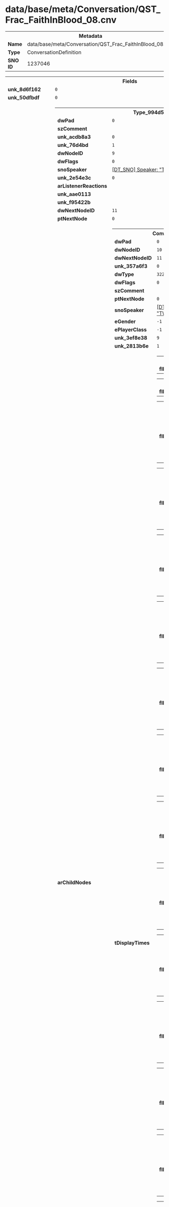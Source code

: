 <h1>data/base/meta/Conversation/QST_Frac_FaithInBlood_08.cnv</h1><table><tr><th colspan="100%">Metadata</th></tr><tr><td><b>Name</b></td><td>data/base/meta/Conversation/QST_Frac_FaithInBlood_08.cnv</td></tr><tr><td><b>Type</b></td><td>ConversationDefinition</td></tr><tr><td><b>SNO ID</b></td><td>1237046</td></tr></table>

<table><tr><th colspan="100%">Fields</th></tr><tr><td><b>unk_8d6f162</b></td><td><code>0</code></td></tr><tr><td><b>unk_50dfbdf</b></td><td><code>0</code></td></tr><tr><td><b>arRootNodes</b></td><td><table><tr><th colspan="100%">Type_994d5535</th></tr><tr><td><b>dwPad</b></td><td><code>0</code></td></tr><tr><td><b>szComment</b></td><td><code></code></td></tr><tr><td><b>unk_acdb8a3</b></td><td><code>0</code></td></tr><tr><td><b>unk_76d4bd</b></td><td><code>1</code></td></tr><tr><td><b>dwNodeID</b></td><td><code>9</code></td></tr><tr><td><b>dwFlags</b></td><td><code>0</code></td></tr><tr><td><b>snoSpeaker</b></td><td><a href="..\Speaker\TWN_Frac_Margrave_PST_M01.spk.md">[DT_SNO] Speaker: "TWN_Frac_Margrave_PST_M01"</a></td></tr><tr><td><b>unk_2e54e3c</b></td><td><code>0</code></td></tr><tr><td><b>arListenerReactions</b></td><td></td></tr><tr><td><b>unk_aae0113</b></td><td></td></tr><tr><td><b>unk_f95422b</b></td><td></td></tr><tr><td><b>dwNextNodeID</b></td><td><code>11</code></td></tr><tr><td><b>ptNextNode</b></td><td><code>0</code></td></tr><tr><td><b>arChildNodes</b></td><td><table><tr><th colspan="100%">ConversationLineNode</th></tr><tr><td><b>dwPad</b></td><td><code>0</code></td></tr><tr><td><b>dwNodeID</b></td><td><code>10</code></td></tr><tr><td><b>dwNextNodeID</b></td><td><code>11</code></td></tr><tr><td><b>unk_357a6f3</b></td><td><code>0</code></td></tr><tr><td><b>dwType</b></td><td><code>3220679561</code></td></tr><tr><td><b>dwFlags</b></td><td><code>0</code></td></tr><tr><td><b>szComment</b></td><td><code></code></td></tr><tr><td><b>ptNextNode</b></td><td><code>0</code></td></tr><tr><td><b>snoSpeaker</b></td><td><a href="..\Speaker\TWN_Frac_Margrave_PST_M01.spk.md">[DT_SNO] Speaker: "TWN_Frac_Margrave_PST_M01"</a></td></tr><tr><td><b>eGender</b></td><td><code>-1</code></td></tr><tr><td><b>ePlayerClass</b></td><td><code>-1</code></td></tr><tr><td><b>unk_3ef8e38</b></td><td><code>9</code></td></tr><tr><td><b>unk_2813b6e</b></td><td><code>1</code></td></tr><tr><td><b>tDisplayTimes</b></td><td><table><tr><th colspan="100%">ConvLocaleDisplayTimes</th></tr><tr><td><b>flDisplayTime</b></td><td><code>0</code>
<code>0</code>
<code>0</code>
<code>0</code>
<code>0</code>
<code>0</code>
<code>0</code>
<code>0</code>
<code>0</code>
<code>0</code>
</td></tr></table>


<table><tr><th colspan="100%">ConvLocaleDisplayTimes</th></tr><tr><td><b>flDisplayTime</b></td><td><code>0</code>
<code>0</code>
<code>0</code>
<code>0</code>
<code>0</code>
<code>0</code>
<code>0</code>
<code>0</code>
<code>0</code>
<code>0</code>
</td></tr></table>


<table><tr><th colspan="100%">ConvLocaleDisplayTimes</th></tr><tr><td><b>flDisplayTime</b></td><td><code>8.845229148864746</code>
<code>8.845229148864746</code>
<code>8.845229148864746</code>
<code>8.845229148864746</code>
<code>8.845229148864746</code>
<code>8.845229148864746</code>
<code>8.845229148864746</code>
<code>8.845229148864746</code>
<code>8.845229148864746</code>
<code>8.845229148864746</code>
</td></tr></table>


<table><tr><th colspan="100%">ConvLocaleDisplayTimes</th></tr><tr><td><b>flDisplayTime</b></td><td><code>8.845229148864746</code>
<code>8.845229148864746</code>
<code>8.845229148864746</code>
<code>8.845229148864746</code>
<code>8.845229148864746</code>
<code>8.845229148864746</code>
<code>8.845229148864746</code>
<code>8.845229148864746</code>
<code>8.845229148864746</code>
<code>8.845229148864746</code>
</td></tr></table>


<table><tr><th colspan="100%">ConvLocaleDisplayTimes</th></tr><tr><td><b>flDisplayTime</b></td><td><code>9.00810432434082</code>
<code>9.00810432434082</code>
<code>9.00810432434082</code>
<code>9.00810432434082</code>
<code>9.00810432434082</code>
<code>9.00810432434082</code>
<code>9.00810432434082</code>
<code>9.00810432434082</code>
<code>9.00810432434082</code>
<code>9.00810432434082</code>
</td></tr></table>


<table><tr><th colspan="100%">ConvLocaleDisplayTimes</th></tr><tr><td><b>flDisplayTime</b></td><td><code>8.668624877929688</code>
<code>8.668624877929688</code>
<code>8.668624877929688</code>
<code>8.668624877929688</code>
<code>8.668624877929688</code>
<code>8.668624877929688</code>
<code>8.668624877929688</code>
<code>8.668624877929688</code>
<code>8.668624877929688</code>
<code>8.668624877929688</code>
</td></tr></table>


<table><tr><th colspan="100%">ConvLocaleDisplayTimes</th></tr><tr><td><b>flDisplayTime</b></td><td><code>9.088354110717773</code>
<code>9.088354110717773</code>
<code>9.088354110717773</code>
<code>9.088354110717773</code>
<code>9.088354110717773</code>
<code>9.088354110717773</code>
<code>9.088354110717773</code>
<code>9.088354110717773</code>
<code>9.088354110717773</code>
<code>9.088354110717773</code>
</td></tr></table>


<table><tr><th colspan="100%">ConvLocaleDisplayTimes</th></tr><tr><td><b>flDisplayTime</b></td><td><code>8.22222900390625</code>
<code>8.22222900390625</code>
<code>8.22222900390625</code>
<code>8.22222900390625</code>
<code>8.22222900390625</code>
<code>8.22222900390625</code>
<code>8.22222900390625</code>
<code>8.22222900390625</code>
<code>8.22222900390625</code>
<code>8.22222900390625</code>
</td></tr></table>


<table><tr><th colspan="100%">ConvLocaleDisplayTimes</th></tr><tr><td><b>flDisplayTime</b></td><td><code>9.40306282043457</code>
<code>9.40306282043457</code>
<code>9.40306282043457</code>
<code>9.40306282043457</code>
<code>9.40306282043457</code>
<code>9.40306282043457</code>
<code>9.40306282043457</code>
<code>9.40306282043457</code>
<code>9.40306282043457</code>
<code>9.40306282043457</code>
</td></tr></table>


<table><tr><th colspan="100%">ConvLocaleDisplayTimes</th></tr><tr><td><b>flDisplayTime</b></td><td><code>9.640250205993652</code>
<code>9.640250205993652</code>
<code>9.640250205993652</code>
<code>9.640250205993652</code>
<code>9.640250205993652</code>
<code>9.640250205993652</code>
<code>9.640250205993652</code>
<code>9.640250205993652</code>
<code>9.640250205993652</code>
<code>9.640250205993652</code>
</td></tr></table>


<table><tr><th colspan="100%">ConvLocaleDisplayTimes</th></tr><tr><td><b>flDisplayTime</b></td><td><code>8.62470817565918</code>
<code>8.62470817565918</code>
<code>8.62470817565918</code>
<code>8.62470817565918</code>
<code>8.62470817565918</code>
<code>8.62470817565918</code>
<code>8.62470817565918</code>
<code>8.62470817565918</code>
<code>8.62470817565918</code>
<code>8.62470817565918</code>
</td></tr></table>


<table><tr><th colspan="100%">ConvLocaleDisplayTimes</th></tr><tr><td><b>flDisplayTime</b></td><td><code>8.842645645141602</code>
<code>8.842645645141602</code>
<code>8.842645645141602</code>
<code>8.842645645141602</code>
<code>8.842645645141602</code>
<code>8.842645645141602</code>
<code>8.842645645141602</code>
<code>8.842645645141602</code>
<code>8.842645645141602</code>
<code>8.842645645141602</code>
</td></tr></table>


<table><tr><th colspan="100%">ConvLocaleDisplayTimes</th></tr><tr><td><b>flDisplayTime</b></td><td><code>7.3064165115356445</code>
<code>7.3064165115356445</code>
<code>7.3064165115356445</code>
<code>7.3064165115356445</code>
<code>7.3064165115356445</code>
<code>7.3064165115356445</code>
<code>7.3064165115356445</code>
<code>7.3064165115356445</code>
<code>7.3064165115356445</code>
<code>7.3064165115356445</code>
</td></tr></table>


<table><tr><th colspan="100%">ConvLocaleDisplayTimes</th></tr><tr><td><b>flDisplayTime</b></td><td><code>9.036791801452637</code>
<code>9.036791801452637</code>
<code>9.036791801452637</code>
<code>9.036791801452637</code>
<code>9.036791801452637</code>
<code>9.036791801452637</code>
<code>9.036791801452637</code>
<code>9.036791801452637</code>
<code>9.036791801452637</code>
<code>9.036791801452637</code>
</td></tr></table>


<table><tr><th colspan="100%">ConvLocaleDisplayTimes</th></tr><tr><td><b>flDisplayTime</b></td><td><code>7.89300012588501</code>
<code>7.89300012588501</code>
<code>7.89300012588501</code>
<code>7.89300012588501</code>
<code>7.89300012588501</code>
<code>7.89300012588501</code>
<code>7.89300012588501</code>
<code>7.89300012588501</code>
<code>7.89300012588501</code>
<code>7.89300012588501</code>
</td></tr></table>


<table><tr><th colspan="100%">ConvLocaleDisplayTimes</th></tr><tr><td><b>flDisplayTime</b></td><td><code>8.62470817565918</code>
<code>8.62470817565918</code>
<code>8.62470817565918</code>
<code>8.62470817565918</code>
<code>8.62470817565918</code>
<code>8.62470817565918</code>
<code>8.62470817565918</code>
<code>8.62470817565918</code>
<code>8.62470817565918</code>
<code>8.62470817565918</code>
</td></tr></table>


<table><tr><th colspan="100%">ConvLocaleDisplayTimes</th></tr><tr><td><b>flDisplayTime</b></td><td><code>9.984292030334473</code>
<code>9.984292030334473</code>
<code>9.984292030334473</code>
<code>9.984292030334473</code>
<code>9.984292030334473</code>
<code>9.984292030334473</code>
<code>9.984292030334473</code>
<code>9.984292030334473</code>
<code>9.984292030334473</code>
<code>9.984292030334473</code>
</td></tr></table>


<table><tr><th colspan="100%">ConvLocaleDisplayTimes</th></tr><tr><td><b>flDisplayTime</b></td><td><code>8.845229148864746</code>
<code>8.845229148864746</code>
<code>8.845229148864746</code>
<code>8.845229148864746</code>
<code>8.845229148864746</code>
<code>8.845229148864746</code>
<code>8.845229148864746</code>
<code>8.845229148864746</code>
<code>8.845229148864746</code>
<code>8.845229148864746</code>
</td></tr></table>


<table><tr><th colspan="100%">ConvLocaleDisplayTimes</th></tr><tr><td><b>flDisplayTime</b></td><td><code>8.845229148864746</code>
<code>8.845229148864746</code>
<code>8.845229148864746</code>
<code>8.845229148864746</code>
<code>8.845229148864746</code>
<code>8.845229148864746</code>
<code>8.845229148864746</code>
<code>8.845229148864746</code>
<code>8.845229148864746</code>
<code>8.845229148864746</code>
</td></tr></table>


</td></tr></table>


</td></tr><tr><td><b>unk_ecabee0</b></td><td><code>1</code></td></tr><tr><td><b>unk_b882e13</b></td><td><code>1</code></td></tr><tr><td><b>dwType</b></td><td><code>2571982133</code></td></tr><tr><td><b>unk_3ef8e38</b></td><td><code>0</code></td></tr><tr><td><b>unk_d8bf9e4</b></td><td><code>0</code></td></tr><tr><td><b>unk_8fd92f7</b></td><td><code>0.5</code></td></tr><tr><td><b>unk_748463e</b></td><td><code>1</code></td></tr></table>


<table><tr><th colspan="100%">Type_994d5535</th></tr><tr><td><b>unk_f95422b</b></td><td></td></tr><tr><td><b>unk_3ef8e38</b></td><td><code>0</code></td></tr><tr><td><b>ptNextNode</b></td><td><code>0</code></td></tr><tr><td><b>unk_d8bf9e4</b></td><td><code>0</code></td></tr><tr><td><b>snoSpeaker</b></td><td><a href="..\Speaker\TWN_Frac_Margrave_PST_M01.spk.md">[DT_SNO] Speaker: "TWN_Frac_Margrave_PST_M01"</a></td></tr><tr><td><b>unk_ecabee0</b></td><td><code>1</code></td></tr><tr><td><b>unk_8fd92f7</b></td><td><code>0.5</code></td></tr><tr><td><b>arListenerReactions</b></td><td></td></tr><tr><td><b>unk_b882e13</b></td><td><code>1</code></td></tr><tr><td><b>unk_748463e</b></td><td><code>1</code></td></tr><tr><td><b>unk_76d4bd</b></td><td><code>1</code></td></tr><tr><td><b>unk_aae0113</b></td><td></td></tr><tr><td><b>dwType</b></td><td><code>2571982133</code></td></tr><tr><td><b>dwPad</b></td><td><code>0</code></td></tr><tr><td><b>dwFlags</b></td><td><code>0</code></td></tr><tr><td><b>arChildNodes</b></td><td><table><tr><th colspan="100%">ConversationLineNode</th></tr><tr><td><b>eGender</b></td><td><code>-1</code></td></tr><tr><td><b>ePlayerClass</b></td><td><code>-1</code></td></tr><tr><td><b>unk_2813b6e</b></td><td><code>1</code></td></tr><tr><td><b>unk_357a6f3</b></td><td><code>0</code></td></tr><tr><td><b>unk_3ef8e38</b></td><td><code>11</code></td></tr><tr><td><b>dwFlags</b></td><td><code>0</code></td></tr><tr><td><b>snoSpeaker</b></td><td><a href="..\Speaker\TWN_Frac_Margrave_PST_M01.spk.md">[DT_SNO] Speaker: "TWN_Frac_Margrave_PST_M01"</a></td></tr><tr><td><b>tDisplayTimes</b></td><td><table><tr><th colspan="100%">ConvLocaleDisplayTimes</th></tr><tr><td><b>flDisplayTime</b></td><td><code>0</code>
<code>0</code>
<code>0</code>
<code>0</code>
<code>0</code>
<code>0</code>
<code>0</code>
<code>0</code>
<code>0</code>
<code>0</code>
</td></tr></table>


<table><tr><th colspan="100%">ConvLocaleDisplayTimes</th></tr><tr><td><b>flDisplayTime</b></td><td><code>0</code>
<code>0</code>
<code>0</code>
<code>0</code>
<code>0</code>
<code>0</code>
<code>0</code>
<code>0</code>
<code>0</code>
<code>0</code>
</td></tr></table>


<table><tr><th colspan="100%">ConvLocaleDisplayTimes</th></tr><tr><td><b>flDisplayTime</b></td><td><code>7.965374946594238</code>
<code>7.965374946594238</code>
<code>7.965374946594238</code>
<code>7.965374946594238</code>
<code>7.965374946594238</code>
<code>7.965374946594238</code>
<code>7.965374946594238</code>
<code>7.965374946594238</code>
<code>7.965374946594238</code>
<code>7.965374946594238</code>
</td></tr></table>


<table><tr><th colspan="100%">ConvLocaleDisplayTimes</th></tr><tr><td><b>flDisplayTime</b></td><td><code>7.965374946594238</code>
<code>7.965374946594238</code>
<code>7.965374946594238</code>
<code>7.965374946594238</code>
<code>7.965374946594238</code>
<code>7.965374946594238</code>
<code>7.965374946594238</code>
<code>7.965374946594238</code>
<code>7.965374946594238</code>
<code>7.965374946594238</code>
</td></tr></table>


<table><tr><th colspan="100%">ConvLocaleDisplayTimes</th></tr><tr><td><b>flDisplayTime</b></td><td><code>7.48799991607666</code>
<code>7.48799991607666</code>
<code>7.48799991607666</code>
<code>7.48799991607666</code>
<code>7.48799991607666</code>
<code>7.48799991607666</code>
<code>7.48799991607666</code>
<code>7.48799991607666</code>
<code>7.48799991607666</code>
<code>7.48799991607666</code>
</td></tr></table>


<table><tr><th colspan="100%">ConvLocaleDisplayTimes</th></tr><tr><td><b>flDisplayTime</b></td><td><code>7.466062545776367</code>
<code>7.466062545776367</code>
<code>7.466062545776367</code>
<code>7.466062545776367</code>
<code>7.466062545776367</code>
<code>7.466062545776367</code>
<code>7.466062545776367</code>
<code>7.466062545776367</code>
<code>7.466062545776367</code>
<code>7.466062545776367</code>
</td></tr></table>


<table><tr><th colspan="100%">ConvLocaleDisplayTimes</th></tr><tr><td><b>flDisplayTime</b></td><td><code>8.123583793640137</code>
<code>8.123583793640137</code>
<code>8.123583793640137</code>
<code>8.123583793640137</code>
<code>8.123583793640137</code>
<code>8.123583793640137</code>
<code>8.123583793640137</code>
<code>8.123583793640137</code>
<code>8.123583793640137</code>
<code>8.123583793640137</code>
</td></tr></table>


<table><tr><th colspan="100%">ConvLocaleDisplayTimes</th></tr><tr><td><b>flDisplayTime</b></td><td><code>7.842583179473877</code>
<code>7.842583179473877</code>
<code>7.842583179473877</code>
<code>7.842583179473877</code>
<code>7.842583179473877</code>
<code>7.842583179473877</code>
<code>7.842583179473877</code>
<code>7.842583179473877</code>
<code>7.842583179473877</code>
<code>7.842583179473877</code>
</td></tr></table>


<table><tr><th colspan="100%">ConvLocaleDisplayTimes</th></tr><tr><td><b>flDisplayTime</b></td><td><code>6.4651875495910645</code>
<code>6.4651875495910645</code>
<code>6.4651875495910645</code>
<code>6.4651875495910645</code>
<code>6.4651875495910645</code>
<code>6.4651875495910645</code>
<code>6.4651875495910645</code>
<code>6.4651875495910645</code>
<code>6.4651875495910645</code>
<code>6.4651875495910645</code>
</td></tr></table>


<table><tr><th colspan="100%">ConvLocaleDisplayTimes</th></tr><tr><td><b>flDisplayTime</b></td><td><code>5.815999984741211</code>
<code>5.815999984741211</code>
<code>5.815999984741211</code>
<code>5.815999984741211</code>
<code>5.815999984741211</code>
<code>5.815999984741211</code>
<code>5.815999984741211</code>
<code>5.815999984741211</code>
<code>5.815999984741211</code>
<code>5.815999984741211</code>
</td></tr></table>


<table><tr><th colspan="100%">ConvLocaleDisplayTimes</th></tr><tr><td><b>flDisplayTime</b></td><td><code>8.762374877929688</code>
<code>8.762374877929688</code>
<code>8.762374877929688</code>
<code>8.762374877929688</code>
<code>8.762374877929688</code>
<code>8.762374877929688</code>
<code>8.762374877929688</code>
<code>8.762374877929688</code>
<code>8.762374877929688</code>
<code>8.762374877929688</code>
</td></tr></table>


<table><tr><th colspan="100%">ConvLocaleDisplayTimes</th></tr><tr><td><b>flDisplayTime</b></td><td><code>8.072708129882812</code>
<code>8.072708129882812</code>
<code>8.072708129882812</code>
<code>8.072708129882812</code>
<code>8.072708129882812</code>
<code>8.072708129882812</code>
<code>8.072708129882812</code>
<code>8.072708129882812</code>
<code>8.072708129882812</code>
<code>8.072708129882812</code>
</td></tr></table>


<table><tr><th colspan="100%">ConvLocaleDisplayTimes</th></tr><tr><td><b>flDisplayTime</b></td><td><code>6.506978988647461</code>
<code>6.506978988647461</code>
<code>6.506978988647461</code>
<code>6.506978988647461</code>
<code>6.506978988647461</code>
<code>6.506978988647461</code>
<code>6.506978988647461</code>
<code>6.506978988647461</code>
<code>6.506978988647461</code>
<code>6.506978988647461</code>
</td></tr></table>


<table><tr><th colspan="100%">ConvLocaleDisplayTimes</th></tr><tr><td><b>flDisplayTime</b></td><td><code>6.255062580108643</code>
<code>6.255062580108643</code>
<code>6.255062580108643</code>
<code>6.255062580108643</code>
<code>6.255062580108643</code>
<code>6.255062580108643</code>
<code>6.255062580108643</code>
<code>6.255062580108643</code>
<code>6.255062580108643</code>
<code>6.255062580108643</code>
</td></tr></table>


<table><tr><th colspan="100%">ConvLocaleDisplayTimes</th></tr><tr><td><b>flDisplayTime</b></td><td><code>9.44864559173584</code>
<code>9.44864559173584</code>
<code>9.44864559173584</code>
<code>9.44864559173584</code>
<code>9.44864559173584</code>
<code>9.44864559173584</code>
<code>9.44864559173584</code>
<code>9.44864559173584</code>
<code>9.44864559173584</code>
<code>9.44864559173584</code>
</td></tr></table>


<table><tr><th colspan="100%">ConvLocaleDisplayTimes</th></tr><tr><td><b>flDisplayTime</b></td><td><code>8.762374877929688</code>
<code>8.762374877929688</code>
<code>8.762374877929688</code>
<code>8.762374877929688</code>
<code>8.762374877929688</code>
<code>8.762374877929688</code>
<code>8.762374877929688</code>
<code>8.762374877929688</code>
<code>8.762374877929688</code>
<code>8.762374877929688</code>
</td></tr></table>


<table><tr><th colspan="100%">ConvLocaleDisplayTimes</th></tr><tr><td><b>flDisplayTime</b></td><td><code>6.433708190917969</code>
<code>6.433708190917969</code>
<code>6.433708190917969</code>
<code>6.433708190917969</code>
<code>6.433708190917969</code>
<code>6.433708190917969</code>
<code>6.433708190917969</code>
<code>6.433708190917969</code>
<code>6.433708190917969</code>
<code>6.433708190917969</code>
</td></tr></table>


<table><tr><th colspan="100%">ConvLocaleDisplayTimes</th></tr><tr><td><b>flDisplayTime</b></td><td><code>7.965374946594238</code>
<code>7.965374946594238</code>
<code>7.965374946594238</code>
<code>7.965374946594238</code>
<code>7.965374946594238</code>
<code>7.965374946594238</code>
<code>7.965374946594238</code>
<code>7.965374946594238</code>
<code>7.965374946594238</code>
<code>7.965374946594238</code>
</td></tr></table>


<table><tr><th colspan="100%">ConvLocaleDisplayTimes</th></tr><tr><td><b>flDisplayTime</b></td><td><code>7.965374946594238</code>
<code>7.965374946594238</code>
<code>7.965374946594238</code>
<code>7.965374946594238</code>
<code>7.965374946594238</code>
<code>7.965374946594238</code>
<code>7.965374946594238</code>
<code>7.965374946594238</code>
<code>7.965374946594238</code>
<code>7.965374946594238</code>
</td></tr></table>


</td></tr><tr><td><b>dwPad</b></td><td><code>0</code></td></tr><tr><td><b>ptNextNode</b></td><td><code>0</code></td></tr><tr><td><b>dwNextNodeID</b></td><td><code>4294967295</code></td></tr><tr><td><b>szComment</b></td><td><code></code></td></tr><tr><td><b>dwType</b></td><td><code>3220679561</code></td></tr><tr><td><b>dwNodeID</b></td><td><code>12</code></td></tr></table>


</td></tr><tr><td><b>unk_acdb8a3</b></td><td><code>0</code></td></tr><tr><td><b>dwNodeID</b></td><td><code>11</code></td></tr><tr><td><b>szComment</b></td><td><code></code></td></tr><tr><td><b>unk_2e54e3c</b></td><td><code>0</code></td></tr><tr><td><b>dwNextNodeID</b></td><td><code>4294967295</code></td></tr></table>


</td></tr><tr><td><b>dwNextNodeID</b></td><td><code>13</code></td></tr><tr><td><b>flCooldownTime</b></td><td><code>0</code></td></tr><tr><td><b>flCancelDistance</b></td><td><code>0</code></td></tr><tr><td><b>unk_3587d15</b></td><td><code>0</code></td></tr><tr><td><b>unk_d35e9de</b></td><td><code>0</code></td></tr><tr><td><b>eConvType</b></td><td><code>2</code></td></tr><tr><td><b>unk_e1d8535</b></td><td><code>0</code></td></tr><tr><td><b>unk_b32ef27</b></td><td><code>0</code></td></tr><tr><td><b>unk_ac91f5d</b></td><td><code>0</code></td></tr><tr><td><b>dwFlags</b></td><td><code>0</code></td></tr><tr><td><b>szSetPlayerFlag</b></td><td><code></code></td></tr></table>

